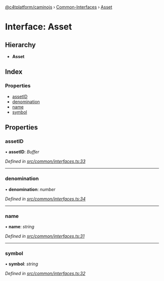 [@c4tplatform/caminojs](../api.md) › [Common-Interfaces](../modules/common_interfaces.md) › [Asset](common_interfaces.asset.md)

# Interface: Asset

## Hierarchy

* **Asset**

## Index

### Properties

* [assetID](common_interfaces.asset.md#assetid)
* [denomination](common_interfaces.asset.md#denomination)
* [name](common_interfaces.asset.md#name)
* [symbol](common_interfaces.asset.md#symbol)

## Properties

###  assetID

• **assetID**: *Buffer*

*Defined in [src/common/interfaces.ts:33](https://github.com/chain4travel/caminojs/blob/ac57b5af/src/common/interfaces.ts#L33)*

___

###  denomination

• **denomination**: *number*

*Defined in [src/common/interfaces.ts:34](https://github.com/chain4travel/caminojs/blob/ac57b5af/src/common/interfaces.ts#L34)*

___

###  name

• **name**: *string*

*Defined in [src/common/interfaces.ts:31](https://github.com/chain4travel/caminojs/blob/ac57b5af/src/common/interfaces.ts#L31)*

___

###  symbol

• **symbol**: *string*

*Defined in [src/common/interfaces.ts:32](https://github.com/chain4travel/caminojs/blob/ac57b5af/src/common/interfaces.ts#L32)*
